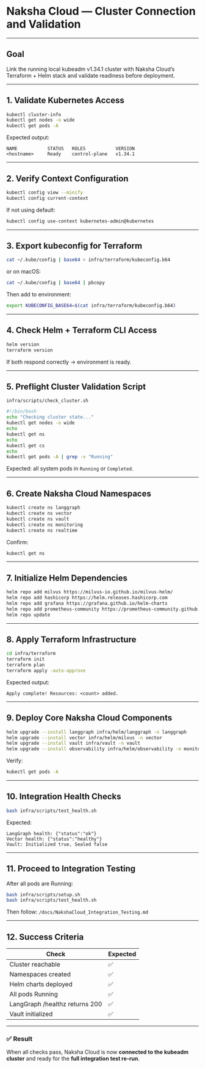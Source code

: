 

# Naksha Cloud — Cluster Connection and Validation

---

## **Goal**

Link the running local kubeadm v1.34.1 cluster with Naksha Cloud’s Terraform + Helm stack and validate readiness before deployment.

---

## **1. Validate Kubernetes Access**

```bash
kubectl cluster-info
kubectl get nodes -o wide
kubectl get pods -A
```

Expected output:

```
NAME           STATUS   ROLES           VERSION
<hostname>     Ready    control-plane   v1.34.1
```

---

## **2. Verify Context Configuration**

```bash
kubectl config view --minify
kubectl config current-context
```

If not using default:

```bash
kubectl config use-context kubernetes-admin@kubernetes
```

---

## **3. Export kubeconfig for Terraform**

```bash
cat ~/.kube/config | base64 > infra/terraform/kubeconfig.b64
```

or on macOS:

```bash
cat ~/.kube/config | base64 | pbcopy
```

Then add to environment:

```bash
export KUBECONFIG_BASE64=$(cat infra/terraform/kubeconfig.b64)
```

---

## **4. Check Helm + Terraform CLI Access**

```bash
helm version
terraform version
```

If both respond correctly → environment is ready.

---

## **5. Preflight Cluster Validation Script**

`infra/scripts/check_cluster.sh`

```bash
#!/bin/bash
echo "Checking cluster state..."
kubectl get nodes -o wide
echo
kubectl get ns
echo
kubectl get cs
echo
kubectl get pods -A | grep -v "Running"
```

Expected: all system pods in `Running` or `Completed`.

---

## **6. Create Naksha Cloud Namespaces**

```bash
kubectl create ns langgraph
kubectl create ns vector
kubectl create ns vault
kubectl create ns monitoring
kubectl create ns realtime
```

Confirm:

```bash
kubectl get ns
```

---

## **7. Initialize Helm Dependencies**

```bash
helm repo add milvus https://milvus-io.github.io/milvus-helm/
helm repo add hashicorp https://helm.releases.hashicorp.com
helm repo add grafana https://grafana.github.io/helm-charts
helm repo add prometheus-community https://prometheus-community.github.io/helm-charts
helm repo update
```

---

## **8. Apply Terraform Infrastructure**

```bash
cd infra/terraform
terraform init
terraform plan
terraform apply -auto-approve
```

Expected output:

```
Apply complete! Resources: <count> added.
```

---

## **9. Deploy Core Naksha Cloud Components**

```bash
helm upgrade --install langgraph infra/helm/langgraph -n langgraph
helm upgrade --install vector infra/helm/milvus -n vector
helm upgrade --install vault infra/vault -n vault
helm upgrade --install observability infra/helm/observability -n monitoring
```

Verify:

```bash
kubectl get pods -A
```

---

## **10. Integration Health Checks**

```bash
bash infra/scripts/test_health.sh
```

Expected:

```
LangGraph health: {"status":"ok"}
Vector health: {"status":"healthy"}
Vault: Initialized true, Sealed false
```

---

## **11. Proceed to Integration Testing**

After all pods are Running:

```bash
bash infra/scripts/setup.sh
bash infra/scripts/test_health.sh
```

Then follow:
`/docs/NakshaCloud_Integration_Testing.md`

---

## **12. Success Criteria**

| Check                          | Expected |
| ------------------------------ | -------- |
| Cluster reachable              | ✅        |
| Namespaces created             | ✅        |
| Helm charts deployed           | ✅        |
| All pods Running               | ✅        |
| LangGraph /healthz returns 200 | ✅        |
| Vault initialized              | ✅        |

---

### ✅ Result

When all checks pass, Naksha Cloud is now **connected to the kubeadm cluster** and ready for the **full integration test re-run**.

